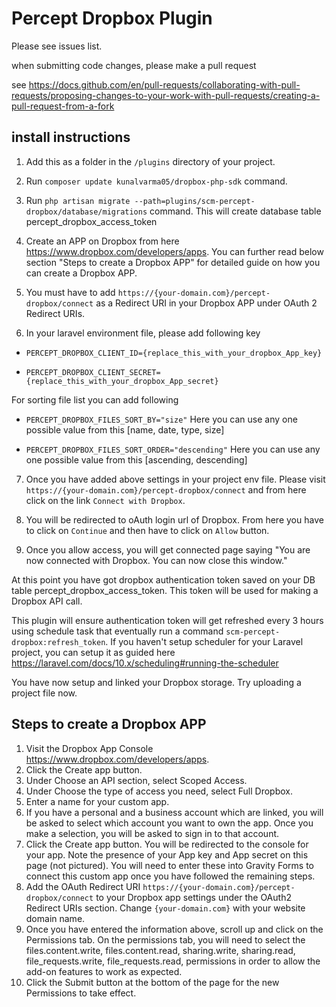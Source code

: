 # Percept Dropbox Plugin

Please see issues list. 

when submitting code changes, please make a pull request

see https://docs.github.com/en/pull-requests/collaborating-with-pull-requests/proposing-changes-to-your-work-with-pull-requests/creating-a-pull-request-from-a-fork

## install instructions
1. Add this as a folder in the `/plugins` directory of your project.  

2. Run `composer update kunalvarma05/dropbox-php-sdk` command.  

3. Run `php artisan migrate --path=plugins/scm-percept-dropbox/database/migrations` command. This will create database table percept_dropbox_access_token

4. Create an APP on Dropbox from here https://www.dropbox.com/developers/apps. You can further read below section "Steps to create a Dropbox APP" for detailed guide on how you can create a Dropbox APP.  

5. You must have to add `https://{your-domain.com}/percept-dropbox/connect` as a Redirect URI in your Dropbox APP under OAuth 2 Redirect URIs.  

6. In your laravel environment file, please add following key  

* `PERCEPT_DROPBOX_CLIENT_ID={replace_this_with_your_dropbox_App_key}`

* `PERCEPT_DROPBOX_CLIENT_SECRET={replace_this_with_your_dropbox_App_secret}` 

For sorting file list you can add following  

* `PERCEPT_DROPBOX_FILES_SORT_BY="size"` Here you can use any one possible value from this [name, date, type, size]  

* `PERCEPT_DROPBOX_FILES_SORT_ORDER="descending"` Here you can use any one possible value from this [ascending, descending]  

7. Once you have added above settings in your project env file. Please visit `https://{your-domain.com}/percept-dropbox/connect` and from here click on the link `Connect with Dropbox`.  

8. You will be redirected to oAuth login url of Dropbox. From here you have to click on `Continue` and then have to click on `Allow` button.  

9. Once you allow access, you will get connected page saying "You are now connected with Dropbox. You can now close this window."  


At this point you have got dropbox authentication token saved on your DB table percept_dropbox_access_token. This token will be used for making a Dropbox API call.  


This plugin will ensure authentication token will get refreshed every 3 hours using schedule task that eventually run a command `scm-percept-dropbox:refresh_token`. If you haven't setup scheduler for your Laravel project, you can setup it as guided here https://laravel.com/docs/10.x/scheduling#running-the-scheduler    


You have now setup and linked your Dropbox storage. Try uploading a project file now.

## Steps to create a Dropbox APP
1. Visit the Dropbox App Console https://www.dropbox.com/developers/apps. 
2. Click the Create app button.
3. Under Choose an API section, select Scoped Access.
4. Under Choose the type of access you need, select Full Dropbox.
5. Enter a name for your custom app.
6. If you have a personal and a business account which are linked, you will be asked to select which account you want to own the app. Once you make a selection, you will be asked to sign in to that account.
7. Click the Create app button. You will be redirected to the console for your app. Note the presence of your App key and App secret on this page (not pictured). You will need to enter these into Gravity Forms to connect this custom app once you have followed the remaining steps.
8. Add the OAuth Redirect URI `https://{your-domain.com}/percept-dropbox/connect` to your Dropbox app settings under the OAuth2 Redirect URIs section. Change `{your-domain.com}` with your website domain name.
9. Once you have entered the information above, scroll up and click on the Permissions tab. On the permissions tab, you will need to select the files.content.write, files.content.read, sharing.write, sharing.read, file_requests.write, file_requests.read, permissions in order to allow the add-on features to work as expected.
10. Click the Submit button at the bottom of the page for the new Permissions to take effect.

